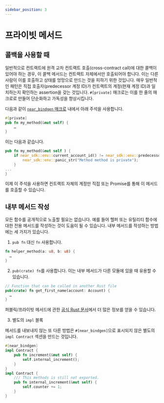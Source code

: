 ```yaml
---
sidebar_position: 3
---
```


# 프라이빗 메서드

## 콜백을 사용할 때

일반적으로 컨트랙트에 원격 교차 컨트랙트 호출(cross-contract call)에 대한 콜백이 있어야 하는 경우, 이 콜백 메서드는 컨트랙트 자체에서만 호출되어야 합니다. 이는 다른 사람이 이를 호출하고 상태를 엉망으로 만드는 것을 피하기 위한 것입니다. 매우 일반적인 패턴은 직접 호출자(predecessor 계정 ID)가 컨트랙트의 계정(현재 계정 ID)과 일치하는지 확인하는 assertion을 갖는 것입니다. `#[private]` 매크로는 이를 한 줄의 매크로로 만들어 단순화하고 가독성을 향상시킵니다.

다음과 같이 [`near_bindgen` 매크로](../contract-structure/near-bindgen.md) 내에서 아래 주석을 사용합니다.

```rust
#[private]
pub fn my_method(&mut self) {
    …
}
```

이는 다음과 같습니다.

```rust
pub fn my_method(&mut self ) {
    if near_sdk::env::current_account_id() != near_sdk::env::predecessor_account_id() {
        near_sdk::env::panic_str("Method method is private");
    }
...
}
```

이제 이 주석을 사용하면 컨트랙트 자체의 계정만 직접 또는 Promise를 통해 이 메서드를 호출할 수 있습니다.

## 내부 메서드 작성

모든 함수를 공개적으로 노출할 필요는 없습니다. 예를 들어 헬퍼 또는 유틸리티 함수에 대한 전용 메서드를 작성하는 것이 도움이 될 수 있습니다. 내부 메서드를 작성하는 방법에는 세 가지가 있습니다.

1. `pub fn` 대신 `fn` 사용합니다.

  ```rust
  fn helper_method(a: u8, b: u8) {
    …
  }
  ```

2. `pub(crate) fn`를 사용합니다. 이는 내부 메서드가 다른 모듈에 있을 때 유용할 수 있습니다.

  ```rust
  // Function that can be called in another Rust file
  pub(crate) fn get_first_name(account: Account) {
    …
  }
  ```

  퍼블릭/프라이빗 메서드에 관한 [공식 Rust 문서](https://doc.rust-lang.org/reference/visibility-and-privacy.html)에서 더 많은 정보를 얻을 수 있습니다.

3. 별도의 `impl` 블록

  메서드를 내보내지 않는 또 다른 방법은 `#[near_bindgen]`으로 표시되지 않은 별도의 `impl Contract` 섹션을 만드는 것입니다.

  ```rust
  #[near_bindgen]
  impl Contract {
      pub fn increment(&mut self) {
          self.internal_increment();
      }
  }
  impl Contract {
      /// This methods is still not exported.
      pub fn internal_increment(&mut self) {
          self.counter += 1;
      }
  }
  ```
